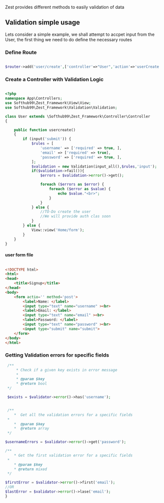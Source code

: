 Zest provides different methods to easily validation of data

## Validation simple usage

Lets consider a simple example, we shall attempt to accpet input from the User, the first thing we need to do define the necessary routes

### Define Route

```PHP

$router->add('user/create',['controller'=>"User",'action'=>'userCreate']);

```

### Create a Controller with Validation Logic

```PHP

<?php
namespace App\Controllers;
use Softhub99\Zest_Framework\View\View;
use Softhub99\Zest_Framework\Validation\Validation;

class User extends \Softhub99\Zest_Framework\Controller\Controller
{

    public function usercreate()
    {
        if (input('submit')) {
            $rules = [
                'username' => ['required' => true, ],
                'email' => ['required' => true],
                'password' => ['required' => true, ],
            ];
            $validation = new Validation(input_all(),$rules,'input');    
            if($validation->fail()){
                $errors = $validation->error()->get();

                foreach ($errors as $error) {
                    foreach ($error as $value) {
                        echo $value."<br>";
                    }
                }
            } else {
                //TO-Do create the user
                //We will provide auth clas soon
            }            
        } else {
            View::view('Home/form');
        }    
    }
}

```
#### user form file

```HTML

<!DOCTYPE html>
<html>
<head>
	<title>Signup</title>
</head>
<body>
	<form actio='' method='post'>
		<label>Name: </label>
		<input type="text" name="username" ><br>
		<label>Email: </label>
		<input type="text" name="email" ><br>
		<label>Password: </label>
		<input type="text" name="password" ><br>
		<input type="submit" name="submit">
	</form>
</body>
</html>
```

### Getting Validation errors for specific fields


```PHP
 /**
     * Check if a given key exists in error message
     *
     * @param $key
     * @return bool
 */

 $exists = $validator->error()->has('username');


 /**
    *  Get all the validation errors for a specific fields
 * 
    *  @param $key   
    *  @return array
 */

$usernameErrors = $validator->error()->get('password');

/**
    * Get the first validation error for a specific fields
 * 
    * @param $key
    * @return mixed   
 */

$firstError = $validator->error()->first('email');
//OR
$lastError = $validator->error()->lase('email');
}

```
